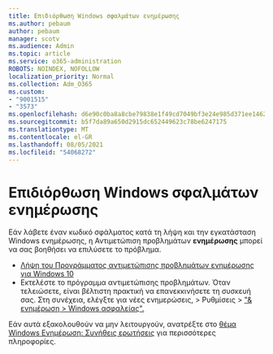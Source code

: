 ```yaml
---
title: Επιδιόρθωση Windows σφαλμάτων ενημέρωσης
ms.author: pebaum
author: pebaum
manager: scotv
ms.audience: Admin
ms.topic: article
ms.service: o365-administration
ROBOTS: NOINDEX, NOFOLLOW
localization_priority: Normal
ms.collection: Adm_O365
ms.custom:
- "9001515"
- "3573"
ms.openlocfilehash: d6e90c0ba8a8cbe79838e1f49cd7049bf3e24e985d371ee1462d50e47834cdac
ms.sourcegitcommit: b5f7da89a650d2915dc652449623c78be6247175
ms.translationtype: MT
ms.contentlocale: el-GR
ms.lasthandoff: 08/05/2021
ms.locfileid: "54068272"
---
```

# <a name="fix-windows-update-errors"></a>Επιδιόρθωση Windows σφαλμάτων ενημέρωσης

Εάν λάβετε έναν κωδικό σφάλματος κατά τη λήψη και την εγκατάσταση Windows ενημέρωσης, η Αντιμετώπιση προβλημάτων **ενημέρωσης** μπορεί να σας βοηθήσει να επιλύσετε το πρόβλημα.

- [Λήψη του Προγράμματος αντιμετώπισης προβλημάτων ενημέρωσης για Windows 10](https://support.microsoft.com/help/4027322/windows-update-troubleshooter)
- Εκτελέστε το πρόγραμμα αντιμετώπισης προβλημάτων. Όταν τελειώσετε, είναι βέλτιστη πρακτική να επανεκκινήσετε τη συσκευή σας. Στη συνέχεια, ελέγξτε για νέες ενημερώσεις, > Ρυθμίσεις > ["& ενημέρωση > Windows ασφαλείας".](ms-settings:windowsupdate)

Εάν αυτά εξακολουθούν να μην λειτουργούν, ανατρέξτε στο [θέμα Windows Ενημέρωση: Συνήθεις ερωτήσεις](https://support.microsoft.com/help/12373/windows-update-faq) για περισσότερες πληροφορίες.
